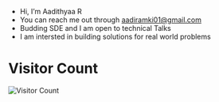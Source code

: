 - Hi, I’m Aadithyaa R
- You can reach me out through aadiramki01@gmail.com
- Budding SDE and I am open to technical Talks
- I am intersted in building solutions for real world problems

  
  
<!---
aadithyaa9/aadithyaa9 is a ✨ special ✨ repository because its `README.md` (this file) appears on your GitHub profile.
You can click the Preview link to take a look at your changes.
--->

# Visitor Count
<div>
    <img style="display: block; margin: 0 auto;" src="https://profile-counter.glitch.me/aadithyaa9/count.svg" alt="Visitor Count">
</div>


